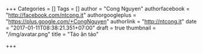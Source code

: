 +++
Categories = []
Tags = []
author = "Cong Nguyen"
authorfacebook = "http://facebook.com/ntcong.it"
authorgoogleplus = "https://plus.google.com/+CongNguyen"
authorlink = "http://ntcong.it"
date = "2017-01-11T08:38:21.351+07:00"
draft = true
thumbnail = "/img/avatar.png"
title = "Táo ăn táo"

+++
